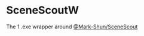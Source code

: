 # SceneScoutW
The 1 .exe wrapper around [@Mark-Shun/SceneScout](https://github.com/Mark-Shun/SceneScout)
